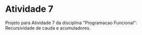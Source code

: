 # Atividade 7

Projeto para Atividade 7 da disciplina "Programacao Funcional": 
Recursividade de cauda e acumuladores. 
